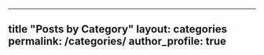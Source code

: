 ------
title "Posts by Category"
layout: categories
permalink: /categories/
author_profile: true
---
